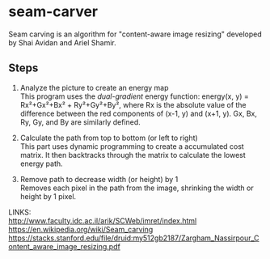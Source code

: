 # seam-carver
Seam carving is an algorithm for "content-aware image resizing" developed by Shai Avidan and Ariel Shamir. 

Steps
-----
1. Analyze the picture to create an energy map   
This program uses the *dual-gradient* energy function: energy(x, y) = Rx²+Gx²+Bx² + Ry²+Gy²+By², where Rx is the absolute value of the difference between the red components of (x-1, y) and (x+1, y). Gx, Bx, Ry, Gy, and By are similarly defined.  

2. Calculate the path from top to bottom (or left to right)  
This part uses dynamic programming to create a accumulated cost matrix. It then backtracks through the matrix to calculate the lowest energy path.  

3. Remove path to decrease width (or height) by 1  
Removes each pixel in the path from the image, shrinking the width or height by 1 pixel.  

LINKS:   
http://www.faculty.idc.ac.il/arik/SCWeb/imret/index.html   
https://en.wikipedia.org/wiki/Seam_carving   
https://stacks.stanford.edu/file/druid:my512gb2187/Zargham_Nassirpour_Content_aware_image_resizing.pdf   

